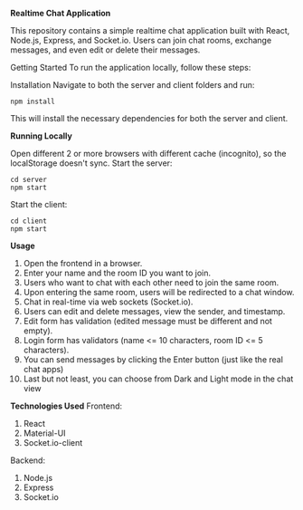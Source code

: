 **Realtime Chat Application**

This repository contains a simple realtime chat application built with React, Node.js, Express, and Socket.io. Users can join chat rooms, exchange messages, and even edit or delete their messages.

Getting Started
To run the application locally, follow these steps:

Installation
Navigate to both the server and client folders and run:
```
npm install
```
This will install the necessary dependencies for both the server and client.

**Running Locally**

Open different 2 or more browsers with different cache (incognito), so the localStorage doesn't sync.
Start the server:
```
cd server
npm start
```

Start the client:
```
cd client
npm start
```
**Usage**

1. Open the frontend in a browser.
2. Enter your name and the room ID you want to join.
3. Users who want to chat with each other need to join the same room.
4. Upon entering the same room, users will be redirected to a chat window.
5. Chat in real-time via web sockets (Socket.io).
6. Users can edit and delete messages, view the sender, and timestamp.
7. Edit form has validation (edited message must be different and not empty).
8. Login form has validators (name <= 10 characters, room ID <= 5 characters).
9. You can send messages by clicking the Enter button (just like the real chat apps)
10. Last but not least, you can choose from Dark and Light mode in the chat view

**Technologies Used**
Frontend:

1. React
2. Material-UI
3. Socket.io-client
   
Backend:

1. Node.js
2. Express
3. Socket.io

